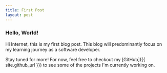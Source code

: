 ```yaml
---
title: First Post
layout: post
---
```


### Hello, World!

Hi Internet, this is my first blog post. 
This blog will predominantly focus on my learning journey as a software developer.

Stay tuned for more! For now, feel free to checkout my [GitHub]({{ site.github_url }}) to see some of the projects
I'm currently working on.
